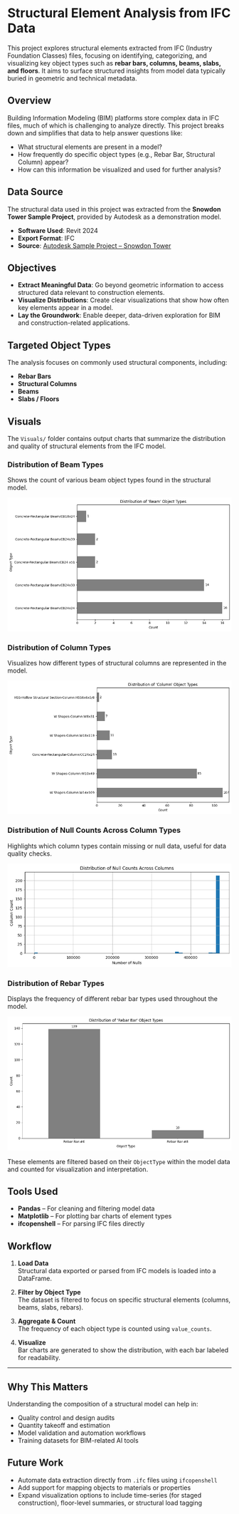 # Structural Element Analysis from IFC Data

This project explores structural elements extracted from IFC (Industry Foundation Classes) files, focusing on identifying, categorizing, and visualizing key object types such as **rebar bars, columns, beams, slabs, and floors**. It aims to surface structured insights from model data typically buried in geometric and technical metadata.

## Overview

Building Information Modeling (BIM) platforms store complex data in IFC files, much of which is challenging to analyze directly. This project breaks down and simplifies that data to help answer questions like:

- What structural elements are present in a model?
- How frequently do specific object types (e.g., Rebar Bar, Structural Column) appear?
- How can this information be visualized and used for further analysis?

## Data Source

The structural data used in this project was extracted from the **Snowdon Tower Sample Project**, provided by Autodesk as a demonstration model.

- **Software Used**: Revit 2024  
- **Export Format**: IFC  
- **Source**: [Autodesk Sample Project – Snowdon Tower](https://help.autodesk.com/view/RVT/2024/ENU/?guid=GUID-61EF2F22-3A1F-4317-B925-1E85F138BE88)

## Objectives

- **Extract Meaningful Data**: Go beyond geometric information to access structured data relevant to construction elements.
- **Visualize Distributions**: Create clear visualizations that show how often key elements appear in a model.
- **Lay the Groundwork**: Enable deeper, data-driven exploration for BIM and construction-related applications.

## Targeted Object Types

The analysis focuses on commonly used structural components, including:

- **Rebar Bars**  
- **Structural Columns**  
- **Beams**  
- **Slabs / Floors**  

## Visuals

The `Visuals/` folder contains output charts that summarize the distribution and quality of structural elements from the IFC model.

### Distribution of Beam Types
Shows the count of various beam object types found in the structural model.

![Distribution of Beam Types](Visuals/Distribution%20of%20Beam%20types.png)


### Distribution of Column Types
Visualizes how different types of structural columns are represented in the model.

![Distribution of Column Types](Visuals/Distribution%20of%20column%20types.png)


### Distribution of Null Counts Across Column Types
Highlights which column types contain missing or null data, useful for data quality checks.

![Distribution of Null Counts Across Column Types](Visuals/Distribution%20of%20Null%20Counts%20Across%20Column%20types.png)


### Distribution of Rebar Types
Displays the frequency of different rebar bar types used throughout the model.

![Distribution of Rebar Types](Visuals/Distribution%20of%20Rebar%20types.png)

These elements are filtered based on their `ObjectType` within the model data and counted for visualization and interpretation.

## Tools Used

- **Pandas** – For cleaning and filtering model data
- **Matplotlib** – For plotting bar charts of element types
- **ifcopenshell** – For parsing IFC files directly

## Workflow

1. **Load Data**  
   Structural data exported or parsed from IFC models is loaded into a DataFrame.

2. **Filter by Object Type**  
   The dataset is filtered to focus on specific structural elements (columns, beams, slabs, rebars).

3. **Aggregate & Count**  
   The frequency of each object type is counted using `value_counts`.

4. **Visualize**  
   Bar charts are generated to show the distribution, with each bar labeled for readability.

---

## Why This Matters

Understanding the composition of a structural model can help in:

- Quality control and design audits  
- Quantity takeoff and estimation  
- Model validation and automation workflows  
- Training datasets for BIM-related AI tools

## Future Work

- Automate data extraction directly from `.ifc` files using `ifcopenshell`
- Add support for mapping objects to materials or properties
- Expand visualization options to include time-series (for staged construction), floor-level summaries, or structural load tagging


